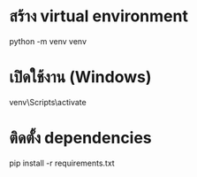 # สร้าง virtual environment
python -m venv venv

# เปิดใช้งาน (Windows)
venv\Scripts\activate

# ติดตั้ง dependencies
pip install -r requirements.txt

